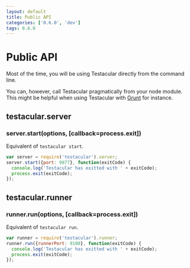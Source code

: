 ```yaml
---
layout: default
title: Public API
categories: ['0.6.0', 'dev']
tags: 0.6.0
---
```

# Public API

Most of the time, you will be using Testacular directly from the command line.

You can, however, call Testacular pragmatically from your node module. This might be helpful when
using Testacular with [Grunt] for instance.



## testacular.server

### **server.start(options, [callback=process.exit])**

Equivalent of `testacular start`.

```javascript
var server = require('testacular').server;
server.start({port: 9877}, function(exitCode) {
  console.log('Testacular has exitted with ' + exitCode);
  process.exit(exitCode);
});
```

## testacular.runner

### **runner.run(options, [callback=process.exit])**

Equivalent of `testacular run`.

```javascript
var runner = require('testacular').runner;
runner.run({runnerPort: 9100}, function(exitCode) {
  console.log('Testacular has exitted with ' + exitCode);
  process.exit(exitCode);
});
```

[Grunt]: http://gruntjs.com/
